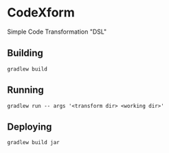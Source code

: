 # CodeXform

Simple Code Transformation "DSL"

## Building

`gradlew build`

## Running

`gradlew run -- args '<transform dir> <working dir>'`

## Deploying

`gradlew build jar`

